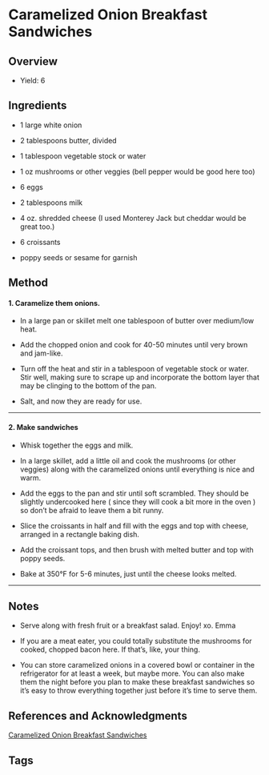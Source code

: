 # Caramelized Onion Breakfast Sandwiches

## Overview

- Yield: 6

## Ingredients

- 1 large white onion

- 2 tablespoons butter, divided

- 1 tablespoon vegetable stock or water

- 1 oz mushrooms or other veggies (bell pepper would be good here too)

- 6 eggs

- 2 tablespoons milk

- 4 oz. shredded cheese (I used Monterey Jack but cheddar would be great too.)

- 6 croissants

- poppy seeds or sesame for garnish

## Method

#### 1. Caramelize them onions.

- In a large pan or skillet melt one tablespoon of butter over medium/low heat.

- Add the chopped onion and cook for 40-50 minutes until very brown and jam-like.

- Turn off the heat and stir in a tablespoon of vegetable stock or water. Stir well, making sure to scrape up and incorporate the bottom layer that may be clinging to the bottom of the pan.

- Salt, and now they are ready for use.

---

#### 2. Make sandwiches

- Whisk together the eggs and milk.

- In a large skillet, add a little oil and cook the mushrooms (or other veggies) along with the caramelized onions until everything is nice and warm.

- Add the eggs to the pan and stir until soft scrambled. They should be slightly undercooked here ( since they will cook a bit more in the oven ) so don’t be afraid to leave them a bit runny.

- Slice the croissants in half and fill with the eggs and top with cheese, arranged in a rectangle baking dish.

- Add the croissant tops, and then brush with melted butter and top with poppy seeds.

- Bake at 350°F for 5-6 minutes, just until the cheese looks melted.

---

## Notes

- Serve along with fresh fruit or a breakfast salad. Enjoy! xo. Emma

- If you are a meat eater, you could totally substitute the mushrooms for cooked, chopped bacon here. If that’s, like, your thing.

- You can store caramelized onions in a covered bowl or container in the refrigerator for at least a week, but maybe more. You can also make them the night before you plan to make these breakfast sandwiches so it’s easy to throw everything together just before it’s time to serve them.

## References and Acknowledgments

[Caramelized Onion Breakfast Sandwiches](https://abeautifulmess.com/2017/05/caramelized-onion-breakfast-sandwiches.html)

## Tags

